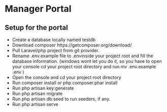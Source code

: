 <h1> Manager Portal </h1>

<h2> Setup for the portal </h2> 

<ul>
<li> Create a database locally named testdb 
<li> Download composer https://getcomposer.org/download/
<li> Pull Laravel/php project from git provider.
<li> Rename .env.example file to .envinside your project root and fill the database information. (windows wont let you do it, so you have to open your console cd your project root directory and run mv .env.example .env )
<li> Open the console and cd your project root directory
<li> Run composer install or php composer.phar install
<li> Run php artisan key:generate
<li> Run php artisan migrate
<li> Run php artisan db:seed to run seeders, if any.
<li> Run php artisan serve
